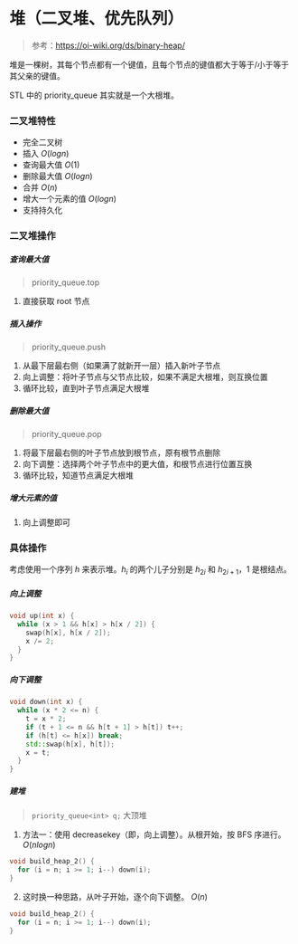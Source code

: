 # 堆（二叉堆、优先队列）

> 参考：https://oi-wiki.org/ds/binary-heap/

堆是一棵树，其每个节点都有一个键值，且每个节点的键值都大于等于/小于等于其父亲的键值。

STL 中的 priority_queue 其实就是一个大根堆。

### 二叉堆特性
- 完全二叉树
- 插入 $O(logn)$
- 查询最大值 $O(1)$
- 删除最大值 $O(logn)$
- 合并 $O(n)$
- 增大一个元素的值 $O(logn)$
- 支持持久化

### 二叉堆操作

##### 查询最大值
> priority_queue.top

1. 直接获取 root 节点

##### 插入操作
> priority_queue.push

1. 从最下层最右侧（如果满了就新开一层）插入新叶子节点
2. 向上调整：将叶子节点与父节点比较，如果不满足大根堆，则互换位置
3. 循环比较，直到叶子节点满足大根堆

##### 删除最大值
> priority_queue.pop

1. 将最下层最右侧的叶子节点放到根节点，原有根节点删除
2. 向下调整：选择两个叶子节点中的更大值，和根节点进行位置互换
3. 循环比较，知道节点满足大根堆

##### 增大元素的值

1. 向上调整即可

### 具体操作

考虑使用一个序列 $h$ 来表示堆。$h_i$ 的两个儿子分别是 $h_{2i}$ 和 $h_{2i+1}$，1 是根结点。

##### 向上调整

```cpp
void up(int x) {
  while (x > 1 && h[x] > h[x / 2]) {
    swap(h[x], h[x / 2]);
    x /= 2;
  }
}
```

##### 向下调整

```cpp
void down(int x) {
  while (x * 2 <= n) {
    t = x * 2;
    if (t + 1 <= n && h[t + 1] > h[t]) t++;
    if (h[t] <= h[x]) break;
    std::swap(h[x], h[t]);
    x = t;
  }
}
```

##### 建堆

> `priority_queue<int> q;` 大顶堆

1. 方法一：使用 decreasekey（即，向上调整）。从根开始，按 BFS 序进行。 $O(nlogn)$

```cpp
void build_heap_2() {
  for (i = n; i >= 1; i--) down(i);
}
```

2. 这时换一种思路，从叶子开始，逐个向下调整。 $O(n)$

```cpp
void build_heap_2() {
  for (i = n; i >= 1; i--) down(i);
}
```







